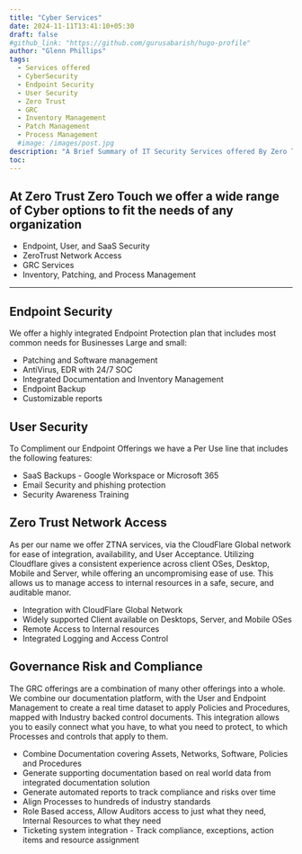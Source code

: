 ```yaml
---
title: "Cyber Services"
date: 2024-11-11T13:41:10+05:30
draft: false
#github_link: "https://github.com/gurusabarish/hugo-profile"
author: "Glenn Phillips"
tags:
  - Services offered
  - CyberSecurity
  - Endpoint Security
  - User Security
  - Zero Trust
  - GRC
  - Inventory Management
  - Patch Management
  - Process Management
  #image: /images/post.jpg
description: "A Brief Summary of IT Security Services offered By Zero Trust Zero Touch"
toc: 
---
```


## At Zero Trust Zero Touch we offer a wide range of Cyber options to fit the needs of any organization
- Endpoint, User, and SaaS Security
- ZeroTrust Network Access
- GRC Services
- Inventory, Patching, and Process Management

<hr>

## Endpoint Security
We offer a highly integrated Endpoint Protection plan that includes most common needs for Businesses Large and small:
 - Patching and Software management
 - AntiVirus, EDR with 24/7 SOC
 - Integrated Documentation and Inventory Management
 - Endpoint Backup
 - Customizable reports

## User Security
To Compliment our Endpoint Offerings we have a Per Use line that includes the following features:
 - SaaS Backups - Google Workspace or Microsoft 365
 - Email Security and phishing protection
 - Security Awareness Training
 
## Zero Trust Network Access
As per our name we offer ZTNA services, via the CloudFlare Global network for ease of integration, availability, and User Acceptance.  Utilizing Cloudflare gives a consistent experience across client OSes, Desktop, Mobile and Server, while offering an uncompromising ease of use. This allows us to manage access to internal resources in a safe, secure, and auditable manor.
 - Integration with CloudFlare Global Network
 - Widely supported Client available on Desktops, Server, and Mobile OSes
 - Remote Access to Internal resources
 - Integrated Logging and Access Control

## Governance Risk and Compliance
The GRC offerings are a combination of many other offerings into a whole. We combine our documentation platform, with the User and Endpoint Management to create a real time dataset to apply Policies and Procedures, mapped with Industry backed control documents. This integration allows you to easily connect what you have, to what you need to protect, to which Processes and controls that apply to them.
 - Combine Documentation covering Assets, Networks, Software, Policies and Procedures
 - Generate supporting documentation based on real world data from integrated documentation solution
 - Generate automated reports to track compliance and risks over time
 - Align Processes to hundreds of industry standards
 - Role Based access, Allow Auditors access to just what they need, Internal Resources to what they need
 - Ticketing system integration - Track compliance, exceptions, action items and resource assignment
